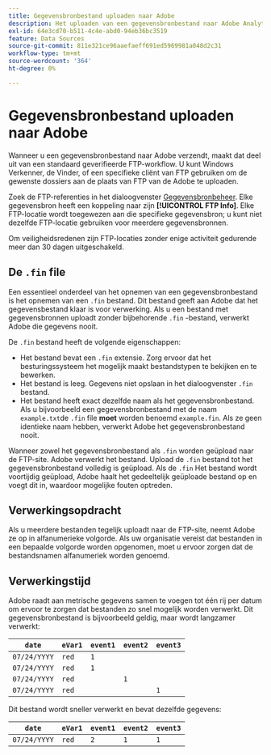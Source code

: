 ```yaml
---
title: Gegevensbronbestand uploaden naar Adobe
description: Het uploaden van een gegevensbronbestand naar Adobe Analytics voor opname.
exl-id: 64e3cd70-b511-4c4e-abd0-94eb36bc3519
feature: Data Sources
source-git-commit: 811e321ce96aaefaeff691ed5969981a048d2c31
workflow-type: tm+mt
source-wordcount: '364'
ht-degree: 0%

---
```


# Gegevensbronbestand uploaden naar Adobe

Wanneer u een gegevensbronbestand naar Adobe verzendt, maakt dat deel uit van een standaard geverifieerde FTP-workflow. U kunt Windows Verkenner, de Vinder, of een specifieke cliënt van FTP gebruiken om de gewenste dossiers aan de plaats van FTP van de Adobe te uploaden.

Zoek de FTP-referenties in het dialoogvenster [Gegevensbronbeheer](manage.md). Elke gegevensbron heeft een koppeling naar zijn **[!UICONTROL FTP Info]**. Elke FTP-locatie wordt toegewezen aan die specifieke gegevensbron; u kunt niet dezelfde FTP-locatie gebruiken voor meerdere gegevensbronnen.

Om veiligheidsredenen zijn FTP-locaties zonder enige activiteit gedurende meer dan 30 dagen uitgeschakeld.

## De `.fin` file

Een essentieel onderdeel van het opnemen van een gegevensbronbestand is het opnemen van een `.fin` bestand. Dit bestand geeft aan Adobe dat het gegevensbestand klaar is voor verwerking. Als u een bestand met gegevensbronnen uploadt zonder bijbehorende `.fin` -bestand, verwerkt Adobe die gegevens nooit.

De `.fin` bestand heeft de volgende eigenschappen:

* Het bestand bevat een `.fin` extensie. Zorg ervoor dat het besturingssysteem het mogelijk maakt bestandstypen te bekijken en te bewerken.
* Het bestand is leeg. Gegevens niet opslaan in het dialoogvenster `.fin` bestand.
* Het bestand heeft exact dezelfde naam als het gegevensbronbestand. Als u bijvoorbeeld een gegevensbronbestand met de naam `example.txt`de `.fin` file **moet** worden benoemd `example.fin`. Als ze geen identieke naam hebben, verwerkt Adobe het gegevensbronbestand nooit.

Wanneer zowel het gegevensbronbestand als `.fin` worden geüpload naar de FTP-site. Adobe verwerkt het bestand. Upload de `.fin` bestand tot het gegevensbronbestand volledig is geüpload. Als de `.fin` Het bestand wordt voortijdig geüpload, Adobe haalt het gedeeltelijk geüploade bestand op en voegt dit in, waardoor mogelijke fouten optreden.

## Verwerkingsopdracht

Als u meerdere bestanden tegelijk uploadt naar de FTP-site, neemt Adobe ze op in alfanumerieke volgorde. Als uw organisatie vereist dat bestanden in een bepaalde volgorde worden opgenomen, moet u ervoor zorgen dat de bestandsnamen alfanumeriek worden genoemd.

## Verwerkingstijd

Adobe raadt aan metrische gegevens samen te voegen tot één rij per datum om ervoor te zorgen dat bestanden zo snel mogelijk worden verwerkt. Dit gegevensbronbestand is bijvoorbeeld geldig, maar wordt langzamer verwerkt:

| `date` | `eVar1` | `event1` | `event2` | `event3` |
| --- | --- | --- | --- | --- |
| `07/24/YYYY` | `red` | `1` | | |
| `07/24/YYYY` | `red` | `1` | | |
| `07/24/YYYY` | `red` | | `1` | |
| `07/24/YYYY` | `red` | | | `1` |

Dit bestand wordt sneller verwerkt en bevat dezelfde gegevens:

| `date` | `eVar1` | `event1` | `event2` | `event3` |
| --- | --- | --- | --- | --- |
| `07/24/YYYY` | `red` | `2` | `1` | `1` |
